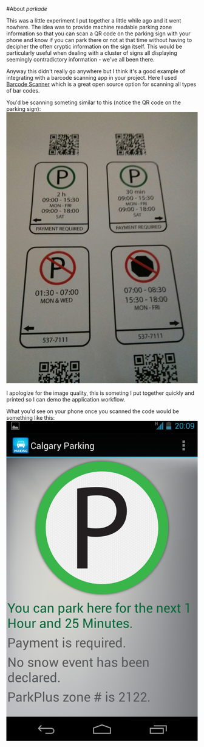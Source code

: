 #About *parkade*

This was a little experiment I put together a little while ago and it went nowhere. The idea was to provide machine readable parking zone information so that you can scan a QR code on the parking sign with your phone and know if you can park there or not at that time without having to decipher the often cryptic information on the sign itself. This would be particularly useful when dealing with a cluster of signs all displaying seemingly contradictory information - we've all been there.

Anyway this didn't really go anywhere but I think it's a good example of integrating with a barcode scanning app in your project. Here I used [Barcode Scanner](https://github.com/zxing/zxing/wiki/Frequently-Asked-Questions) which is a great open source option for scanning all types of bar codes.

You'd be scanning someting similar to this (notice the QR code on the parking sign):
![Parking signs](/graphics/signs.jpg)

I apologize for the image quality, this is someting I put together quickly and printed so I can demo the application workflow.

What you'd see on your phone once you scanned the code would be something like this:
![Parking information decoded](/graphics/parkingok.png)
